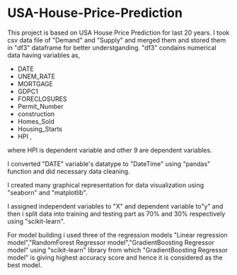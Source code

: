 # USA-House-Price-Prediction
This project is based on USA House Price Prediction for last 20 years.
I took csv data file of "Demand" and "Supply" and merged them and stored them in "df3" dataframe for better understganding. "df3" condains numerical data having variables as,                                                                                                        
- DATE	                                                                            
- UNEM_RATE                                                                           
- MORTGAGE 	                                                                   
- GDPC1	                                                                               
- FORECLOSURES                                                                                        
- Permit_Number                                                                               
- construction                                                                 
- Homes_Sold	                                                                                            
- Housing_Starts
- HPI  ,
  
where HPI is dependent variable and other 9 are dependent variables.

I converted "DATE" variable's datatype to "DateTime" using "pandas" function and did necessary data cleaning.

I created many graphical representation for data visualization using "seaborn" and "matplotlib".

I assigned independent variables to "X" and dependent variable to"y" and then i split data into training and testing part as 70% and 30%  respectively using "scikit-learn".

For model building i used three of the regression models "Linear regression model","RandomForest Regressor model","GradientBoosting Regressor model" using "scikit-learn" library from which "GradientBoosting Regressor model" is giving highest accuracy score and hence it is considered as the best model.
